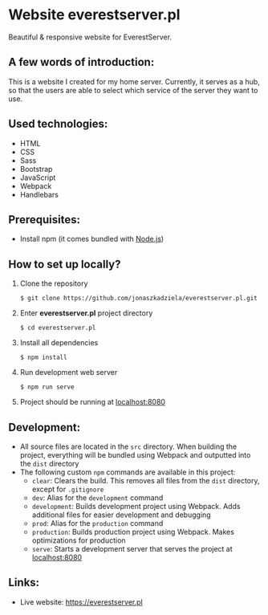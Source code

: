 # Website everestserver.pl
Beautiful & responsive website for EverestServer.

## A few words of introduction:
This is a website I created for my home server. Currently, it serves as a hub, so that the users are able to select which service of the server they want to use.

## Used technologies:
* HTML
* CSS
* Sass
* Bootstrap
* JavaScript
* Webpack
* Handlebars

## Prerequisites:
* Install npm (it comes bundled with [Node.js](https://nodejs.org/en/download/))

## How to set up locally?
1. Clone the repository
	```
	$ git clone https://github.com/jonaszkadziela/everestserver.pl.git
	```
1. Enter **everestserver.pl** project directory
	```
	$ cd everestserver.pl
	```
1. Install all dependencies
	```
	$ npm install
	```
1. Run development web server
	```
	$ npm run serve
	```
1. Project should be running at [localhost:8080](http://localhost:8080)

## Development:
* All source files are located in the `src` directory. When building the project, everything will be bundled using Webpack and outputted into the `dist` directory
* The following custom `npm` commands are available in this project:
	* `clear`: Clears the build. This removes all files from the `dist` directory, except for `.gitignore`
    * `dev`: Alias for the `development` command
    * `development`: Builds development project using Webpack. Adds additional files for easier development and debugging
    * `prod`: Alias for the `production` command
    * `production`: Builds production project using Webpack. Makes optimizations for production
    * `serve`: Starts a development server that serves the project at [localhost:8080](http://localhost:8080)

## Links:
* Live website: https://everestserver.pl
